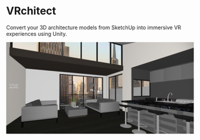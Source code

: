 # VRchitect
Convert your 3D architecture models from SketchUp into immersive VR experiences using Unity.

![image](https://github.com/jrejaud/VRchitect/blob/master/vrchitect.png?raw=true)
